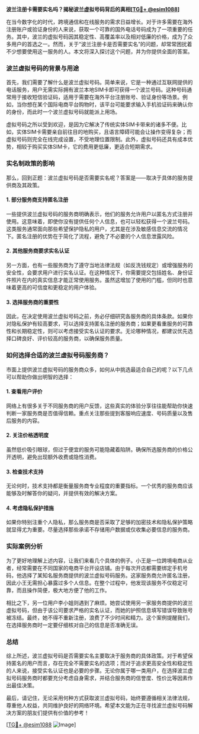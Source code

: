 **波兰注册卡需要实名吗？揭秘波兰虚拟号码背后的真相[[TG💪+ @esim1088](https://t.me/s/esim1088)]**

在当今数字化的时代，跨境通信和在线服务的需求日益增长。对于许多需要在海外注册账户或验证身份的人来说，获取一个可靠的国外电话号码成为了一项重要的任务。其中，波兰的虚拟号码因其稳定性、高覆盖率以及相对低廉的价格，成为了众多用户的首选之一。然而，关于“波兰注册卡是否需要实名”的问题，却常常困扰着不少想要使用这一服务的人。本文将深入探讨这个问题，并为你提供全面的答案。

### 波兰虚拟号码的背景与用途

首先，我们需要了解什么是波兰虚拟号码。简单来说，它是一种通过互联网提供的电话服务，用户无需实际拥有波兰本地SIM卡即可获得一个波兰号码。这种号码通常用于接收短信验证码，适用于需要在海外平台注册账号、验证身份等场景。例如，当你想在某个国际电商平台购物时，该平台可能要求输入手机验证码来确认你的身份，而此时一个波兰虚拟号码就能派上用场。

虚拟号码之所以受到欢迎，是因为它解决了传统实体SIM卡带来的诸多不便。比如，实体SIM卡需要亲自前往目的地购买，且语言障碍可能会让操作变得复杂；而虚拟号码则完全在线完成设置，不受地理位置限制。此外，虚拟号码还具有成本优势，相较于购买实体SIM卡，它的费用更低廉，更适合短期需求。

### 实名制政策的影响

那么，回到正题：波兰虚拟号码是否需要实名呢？答案是——取决于具体的服务提供商及其政策。

#### 1. **部分服务商支持匿名注册**
一些提供波兰虚拟号码的服务商明确表示，他们的服务允许用户以匿名方式注册并使用。这意味着，即使你没有提供任何个人信息，也可以轻松获得一个波兰号码。这类服务通常面向那些希望保护隐私的用户，尤其是在涉及敏感信息交流的情况下。匿名注册的优势在于简化了流程，避免了不必要的个人信息泄露风险。

#### 2. **其他服务商要求实名认证**
另一方面，也有一些服务商为了遵守当地法律法规（如反洗钱规定）或增强服务的安全性，会要求用户进行实名认证。在这种情况下，你需要提交包括姓名、身份证件照片在内的真实信息才能正常使用服务。虽然这增加了使用的门槛，但同时也意味着更高的可信度和更稳定的用户体验。

#### 3. **选择服务商的重要性**
因此，在决定使用波兰虚拟号码之前，务必仔细研究各服务商的具体条款。如果你对隐私保护有较高要求，可以选择支持匿名注册的服务商；如果更看重服务的可靠性和长期稳定性，则可以考虑接受实名认证的要求。无论哪种情况，都建议优先选择口碑良好、评价较高的服务商，以确保服务质量。

### 如何选择合适的波兰虚拟号码服务商？

市面上提供波兰虚拟号码的服务商众多，如何从中挑选最适合自己的呢？以下几点可以帮助你做出明智的选择：

#### 1. **查看用户评价**
网络上有很多关于不同服务商的用户反馈，这些真实的体验分享往往能帮助你快速判断一家服务商是否值得信赖。重点关注那些提到客服响应速度、号码质量以及售后服务的内容。

#### 2. **关注价格透明度**
虽然低价吸引眼球，但过于便宜的服务可能隐藏着陷阱。确保所选服务商的价格公开透明，避免出现额外收费或隐性消费。

#### 3. **检查技术支持**
无论何时，技术支持都是衡量服务商专业程度的重要指标。一个优秀的服务商应该能够及时解答你的疑问，并提供有效的解决方案。

#### 4. **考虑隐私保护措施**
如果你特别注重个人隐私，那么服务商是否采取了足够的加密技术和隐私保护策略就显得尤为重要。尽量选择那些承诺不存储用户数据或仅收集必要信息的服务商。

### 实际案例分析

为了更好地理解上述内容，让我们来看几个具体的例子。小王是一位跨境电商从业者，经常需要在不同国家的电商平台开设店铺。由于每次开店都需要绑定手机号码，他选择了某知名服务商提供的波兰虚拟号码服务。这家服务商允许匿名注册，因此小王无需担心暴露过多个人信息。在整个过程中，他发现该服务不仅稳定可靠，而且操作简便，极大地方便了他的工作。

相比之下，另一位用户李小姐则遇到了麻烦。她尝试使用另一家服务商提供的波兰虚拟号码，但由于该公司要求严格的实名认证，而她的护照信息填写错误导致账号被冻结。最终，她不得不重新注册，浪费了不少时间和精力。这个案例提醒我们，在选择服务商时一定要仔细核对自己的信息是否准确无误。

### 总结

综上所述，波兰虚拟号码是否需要实名主要取决于服务商的具体政策。对于希望保持匿名的用户而言，存在完全不需要实名的选项；而对于追求更高安全性和稳定性的人来说，接受实名认证也是必要的步骤。无论你属于哪一类用户，在选择波兰虚拟号码服务商时都要充分考虑自身需求，并结合服务商的信誉度、性价比等因素作出最佳决策。

最后，请记住，无论采用何种方式获取波兰虚拟号码，始终要遵循相关法律法规，尊重他人权益，共同维护良好的网络环境。希望本文能为正在寻找波兰虚拟号码解决方案的朋友们提供有价值的参考！

[[TG💪+ @esim1088](https://t.me/s/esim1088) ![Image](https://i.postimg.cc/4NQfJmqS/Snipaste-2025-05-13-00-14-12.png)]